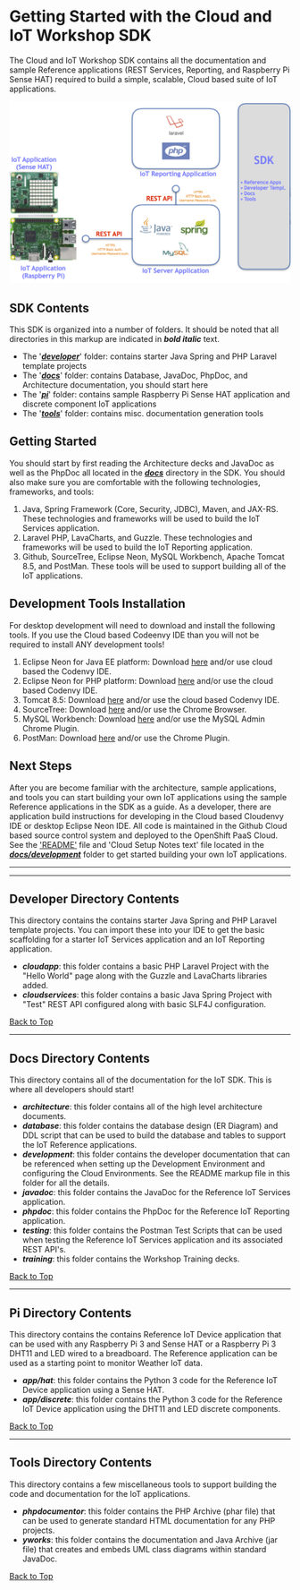 
**Getting Started with the Cloud and IoT Workshop SDK**
==================
The Cloud and IoT Workshop SDK contains all the documentation and sample Reference applications (REST Services, Reporting, and Raspberry Pi Sense HAT) required to build a simple, scalable, Cloud based suite of IoT applications.

![IoT Logical Architecture](/sdk/docs/architecture/images/logical.png)

SDK Contents
--------
This SDK is organized into a number of folders. It should be noted that all directories in this markup are indicated in ***bold italic*** text.
 - The '[***developer***](#developer-directory-contents)' folder: contains starter Java Spring and PHP Laravel template projects 
 - The '[***docs***](#docs-directory-contents)' folder: contains Database, JavaDoc, PhpDoc, and Architecture documentation, you should start here 
 - The '[***pi***](#pi-directory-contents)' folder: contains sample Raspberry Pi Sense HAT application and discrete component IoT applications 
 - The '[***tools***](#tools-directory-contents)' folder: contains misc. documentation generation tools

Getting Started
--------
You should start by first reading the Architecture decks and JavaDoc as well as the PhpDoc all located in the [***docs***](/sdk/docs/development/README.md) directory in the SDK. You should also make sure you are comfortable with the following technologies, frameworks, and tools:
1)  Java, Spring Framework (Core, Security, JDBC), Maven, and JAX-RS. These technologies and frameworks will be used to build the IoT Services application.
2) Laravel PHP, LavaCharts, and Guzzle. These technologies and frameworks will be used to build the IoT Reporting application.
3) Github, SourceTree, Eclipse Neon, MySQL Workbench, Apache Tomcat 8.5, and PostMan. These tools will be used to support building all of the IoT applications.

Development Tools Installation
--------
For desktop development will need to download and install the following tools. If you use the Cloud based Codeenvy IDE than you will not be required to install ANY development tools!
1. Eclipse Neon for Java EE platform: Download [here](http://www.eclipse.org/downloads/packages/eclipse-ide-java-ee-developers/neon3) and/or use cloud based the Codenvy IDE.
2. Eclipse Neon for PHP platform: Download [here](http://www.eclipse.org/downloads/packages/eclipse-php-developers/neon3) and/or use the cloud based Codenvy IDE.
3. Tomcat 8.5: Download [here](http://www.eclipse.org/downloads/packages/eclipse-php-developers/neon3) and/or use the cloud based Codenvy IDE.
4. SourceTree: Download [here](https://www.sourcetreeapp.com) and/or use the Chrome Browser.
5. MySQL Workbench: Download [here](https://dev.mysql.com/downloads/workbench/) and/or use the MySQL Admin Chrome Plugin.
6. PostMan: Download [here](www.getpostman.org) and/or use the Chrome Plugin.

Next Steps
--------
After you are become familiar with the architecture, sample applications, and tools you can start building your own IoT applications using the sample Reference applications in the SDK as a guide. As a developer, there are application build instructions for developing in the Cloud based Cloudenvy IDE or desktop Eclipse Neon IDE. All code is maintained in the Github Cloud based source control system and deployed to the OpenShift PaaS Cloud. See the ['README'](/sdk/docs/development/README.md) file and 'Cloud Setup Notes text' file located in the [***docs/development***](/sdk/docs/development/README.md) folder to get started building your own IoT applications.

----------

----------

Developer Directory Contents
----------
This directory contains the contains starter Java Spring and PHP Laravel template projects. You can import these into your IDE to get the basic scaffolding for a starter IoT Services application and an IoT Reporting application.

 - ***cloudapp***: this folder contains a basic PHP Laravel Project with the "Hello World" page along with the Guzzle and LavaCharts libraries added.
 - ***cloudservices***: this folder contains a basic Java Spring Project with "Test" REST API configured along with basic SLF4J configuration.

[Back to Top](#getting-started-with-the-cloud-and-iot-workshop-sdk)

----------

Docs Directory Contents
----------
This directory contains all of the documentation for the IoT SDK. This is where all developers should start!

 - ***architecture***: this folder contains all of the high level architecture documents.
 - ***database***: this folder contains the database design (ER Diagram) and DDL script that can be used to build the database and tables to support the IoT Reference applications.
 - ***development***: this folder contains the developer documentation that can be referenced when setting up the Development Environment and configuring the Cloud Environments. See the README markup file in this folder for all the details.
 - ***javadoc***: this folder contains the JavaDoc for the Reference IoT Services application.
 - ***phpdoc***: this folder contains the PhpDoc for the Reference IoT Reporting application.
 - ***testing***: this folder contains the Postman Test Scripts that can be used when testing the Reference IoT Services application and its associated REST API's.
 - ***training***: this folder contains the Workshop Training decks.

[Back to Top](#getting-started-with-the-cloud-and-iot-workshop-sdk)

----------

Pi Directory Contents
----------
This directory contains the contains Reference IoT Device application that can be used with any Raspberry Pi 3 and Sense HAT or a Raspberry Pi 3 DHT11 and LED wired to a breadboard. The Reference application can be used as a starting point to monitor Weather IoT data.

 - ***app/hat***: this folder contains the Python 3 code for the Reference IoT Device application using a Sense HAT.
 - ***app/discrete***: this folder contains the Python 3 code for the Reference IoT Device application using the DHT11 and LED discrete components.

[Back to Top](#getting-started-with-the-cloud-and-iot-workshop-sdk)

----------

Tools Directory Contents
----------
This directory contains a few miscellaneous tools to support building the code and documentation for the IoT applications.

 - ***phpdocumentor***: this folder contains the PHP Archive (phar file) that can be used to generate standard HTML documentation for any PHP projects.
 - ***yworks***: this folder contains the documentation and Java Archive (jar file) that creates and embeds UML class diagrams within standard JavaDoc.

[Back to Top](#getting-started-with-the-cloud-and-iot-workshop-sdk)
